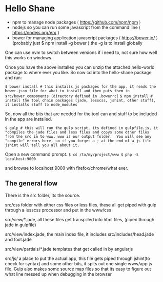 Hello Shane
===========

- npm to manage node packages  ( https://github.com/npm/npm )
- nodejs so you can run some javascript from the command line ( https://nodejs.org/en/ )
- bower for managing application javascript packages ( https://bower.io/ ) (probably just $ npm install -g bower ) the -g is to install globally

One can use nvm to switch between versions if i need to, not sure how well this works on windows.

Once you have the above installed you can unzip the attached hello-world package to where ever you like.
So now cd into the hello-shane package and run:

`
$ bower install # this installs js packages for the app, it reads the bower.json file for what to install and then puts them in src/bower_components (directory defined in .bowerrc)
`
`
$ npm install # install the tool chain packages (jade, lesscss, jshint, other stuff), it installs stuff to node_modules
`

So, now all the bits that are needed for the tool can and stuff to be included in the app are installed.

`
$ gulp # this will run the gulp script, its defined in gulpfile.js, it "compiles the jade files and less files and copys some other files from the src in to www, www is our output folder.  You will see any "compile" errors here, so if you forget a ; at the end of a js file jshint will tell you all about it.
`

Open a new command prompt.
`
$ cd /to/my/project/www
$ php -S localhost:9000
`

and browse to localhost:9000 with firefox/chrome/what ever.


The general flow
--------------

There is the src folder, its the source.

src/css folder with either css files or less files, these all get piped with gulp through a lesscss processor and put in the www/css

src/view/*.jade, all these files get transpilled into html files, (piped through jade in gulpfile)

src/view/index.jade, the main index file, it includes src/includes/head.jade and foot.jade

src/view/partials/*.jade templates that get called in by angularjs

src/js/ a place to put the actual app, this file gets piped through jshint(to check for syntax) and some other bits, it spits out one single www/app.js file. Gulp also makes some source map files so that its easy to figure out what line messed up when debugging in the browser


